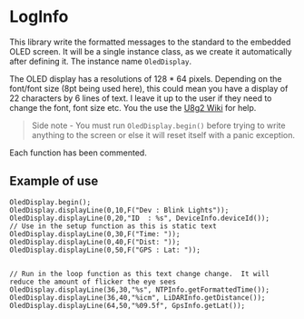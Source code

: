 # LogInfo

This library write the formatted messages to the standard to the embedded OLED screen.  It will be a single instance class, as we create it automatically after defining it.  The instance name `OledDisplay`.

The OLED display has a resolutions of 128 * 64 pixels.  Depending on the font/font size (8pt being used here), this could mean you have a display of 22 characters by 6 lines of text.  I leave it up to the user if they need to change the font, font size etc.  You the use the [U8g2 Wiki](https://github.com/olikraus/u8g2/wiki) for help.

> Side note - You must run `OledDisplay.begin()` before trying to write anything to the screen or else it will reset itself with a panic exception.

Each function has been commented.

## Example of use

    OledDisplay.begin();
    OledDisplay.displayLine(0,10,F("Dev : Blink Lights"));
    OledDisplay.displayLine(0,20,"ID  : %s", DeviceInfo.deviceId()); 
    // Use in the setup function as this is static text
    OledDisplay.displayLine(0,30,F("Time: "));
    OledDisplay.displayLine(0,40,F("Dist: "));
    OledDisplay.displayLine(0,50,F("GPS : Lat: "));     
    
    
    // Run in the loop function as this text change change.  It will reduce the amount of flicker the eye sees
    OledDisplay.displayLine(36,30,"%s", NTPInfo.getFormattedTime());
    OledDisplay.displayLine(36,40,"%icm", LiDARInfo.getDistance());
    OledDisplay.displayLine(64,50,"%09.5f", GpsInfo.getLat());

